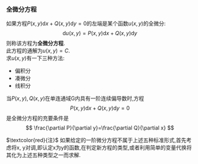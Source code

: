 ### 全微分方程
如果方程$P(x, y)\mathrm{d}x+Q(x, y)\mathrm{d}y=0$的左端是某个函数$u(x, y)$的全微分:
$$
\mathrm{d}u(x, y)=P(x, y)\mathrm{d}x+Q(x, y)\mathrm{d}y
$$
则称该方程为**全微分方程**.  
此方程的通解为$u(x, y)=C$.  
求$u(x, y)$有一下三种方法:  
- 偏积分
- 凑微分
- 线积分

当$P(x, y), Q(x, y)$在单连通域G内具有一阶连续偏导数时,方程
$$
P(x, y)\mathrm{d}x+Q(x, y)\mathrm{d}y=0
$$
是全微分方程的充要条件是
$$
\frac{\partial P}{\partial y}=\frac{\partial Q}{\partial x}
$$

$\textcolor{red}{注}$ 如果给定的一阶微分方程不属于上述五种标准形式,首先考虑将x, y对调,即认定x为y的函数,在判定新方程的类型,或者利用简单的变量代换将其化为上述五种类型之一而求解.
